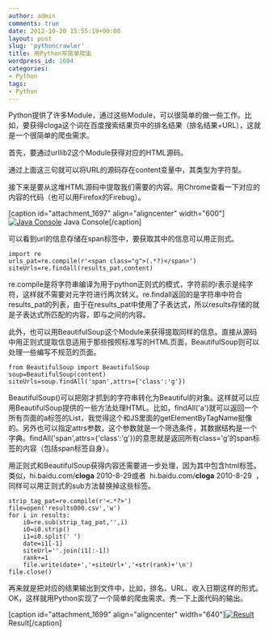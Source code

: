 ```yaml
---
author: admin
comments: true
date: 2012-10-20 15:55:19+00:00
layout: post
slug: 'pythoncrawler'
title: 用Python写简单爬虫
wordpress_id: 1694
categories:
- Python
tags:
- Python
---
```


Python提供了许多Module，通过这些Module，可以很简单的做一些工作。比如，要获得cloga这个词在百度搜索结果页中的排名结果（排名结果+URL），这就是一个很简单的爬虫需求。

首先，要通过urllib2这个Module获得对应的HTML源码。

<script src="https://gist.github.com/cloga/8171284.js"></script>

通过上面这三句就可以将URL的源码存在content变量中，其类型为字符型。

接下来是要从这堆HTML源码中提取我们需要的内容。用Chrome查看一下对应的内容的代码（也可以用Firefox的Firebug）。

[caption id="attachment_1697" align="aligncenter" width="600"][![Java Console](http://www.cloga.info/wp-content/uploads/2012/10/QQ截图20121020214746-1024x367.png)](http://www.cloga.info/wp-content/uploads/2012/10/QQ截图20121020214746.png) Java Console[/caption]

可以看到url的信息存储在span标签中，要获取其中的信息可以用正则式。

    
    import re
    urls_pat=re.compile(r'<span class="g">(.*?)</span>')
    siteUrls=re.findall(results_pat,content)


<!-- more -->
re.compile是将字符串编译为用于python正则式的模式，字符前的r表示是纯字符，这样就不需要对元字符进行两次转义。re.findall返回的是字符串中符合results_pat的列表，由于在results_pat中使用了子表达式，所以results存储的就是子表达式所匹配的内容，即<span>与</span>之间的内容。

此外，也可以用BeautifulSoup这个Module来获得提取同样的信息。直接从源码中用正则式提取信息适用于那些按照标准写的HTML页面，BeautifulSoup则可以处理一些编写不规范的页面。

    
    from BeautifulSoup import BeautifulSoup
    soup=BeautifulSoup(content)
    siteUrls=soup.findAll('span',attrs={'class':'g'})


BeautifulSoup()可以把刚才抓到的字符串转化为Beautiful的对象。这样就可以应用BeautifulSoup提供的一些方法处理HTML。比如，findAll('a')就可以返回一个所有页面的a标签的List，我觉得这个和JS里面的getElementByTagName挺像的。另外也可以指定attrs参数，这个参数就是一个筛选条件，其数据结构是一个字典。findAll('span',attrs={'class':'g'})的意思就是返回所有class='g'的span标签的内容（包括span标签自身）。

用正则式和BeautifulSoup获得内容还需要进一步处理，因为其中包含html标签。类似，hi.baidu.com/<b>cloga</b> 2010-8-29或者<span>  hi.baidu.com/<b>cloga</b> 2010-8-29  </span>，同样可以用正则式的sub方法替换掉这些标签。

    
    strip_tag_pat=re.compile(r'<.*?>')
    file=open('results000.csv','w')
    for i in results:
        i0=re.sub(strip_tag_pat,'',i)
        i0=i0.strip()
        i1=i0.split(' ')
        date=i1[-1]
        siteUrl=''.join(i1[:-1])
        rank+=1
        file.write(date+','+siteUrl+','+str(rank)+'\n')
    file.close()




再来就是把对应的结果输出到文件中，比如，排名、URL、收入日期这样的形式。OK，这样就用Python实现了一个简单的爬虫需求。秀一下上面代码的输出。




[caption id="attachment_1699" align="aligncenter" width="640"][![Result](http://www.cloga.info/wp-content/uploads/2012/10/Result.png)](http://www.cloga.info/wp-content/uploads/2012/10/Result.png) Result[/caption]
